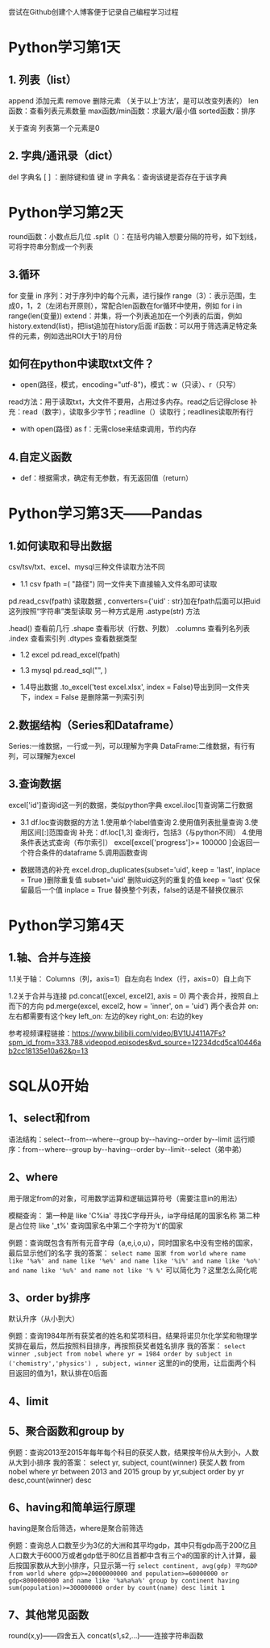 尝试在Github创建个人博客便于记录自己编程学习过程
# Python学习第1天

## 1. 列表（list）
append 添加元素
remove 删除元素
（关于以上‘方法’，是可以改变列表的）
len函数：查看列表元素数量
max函数/min函数：求最大/最小值
sorted函数：排序

关于查询
列表第一个元素是0

## 2. 字典/通讯录（dict）
del 字典名 [ ] ：删除键和值
键 in 字典名：查询该键是否存在于该字典

# Python学习第2天
round函数：小数点后几位
.split（）：在括号内输入想要分隔的符号，如下划线，可将字符串分割成一个列表

## 3.循环
for 变量 in 序列：对于序列中的每个元素，进行操作
range（3）：表示范围，生成0，1，2（左闭右开原则），常配合len函数在for循环中使用，例如 for i in range(len(变量))
extend：并集，将一个列表追加在一个列表的后面，例如 history.extend(list)，把list追加在history后面
if函数：可以用于筛选满足特定条件的元素，例如选出ROI大于1的月份

## 如何在python中读取txt文件？

- open(路径，模式，encoding="utf-8")，模式：w（只读）、r（只写）

read方法：用于读取txt，大文件不要用，占用过多内存。read之后记得close
补充：read（数字），读取多少字节；readline（）读取行；readlines读取所有行

- with open(路径) as f：无需close来结束调用，节约内存 

## 4.自定义函数

- def：根据需求，确定有无参数，有无返回值（return）

# Python学习第3天——Pandas

## 1.如何读取和导出数据
csv/tsv/txt、excel、mysql三种文件读取方法不同
- 1.1 csv
fpath =( "路径") 
同一文件夹下直接输入文件名即可读取

pd.read_csv(fpath) 读取数据
, converters={'uid' : str}加在fpath后面可以把uid这列按照“字符串”类型读取
另一种方式是用 .astype(str) 方法

.head() 查看前几行
.shape 查看形状（行数、列数）
.columns 查看列名列表
.index 查看索引列
.dtypes 查看数据类型
- 1.2 excel
pd.read_excel(fpath)
- 1.3 mysql
pd.read_sql("", )

- 1.4导出数据
.to_excel('test excel.xlsx', index = False)导出到同一文件夹下，index = False 是删除第一列索引列

## 2.数据结构（Series和Dataframe）
Series:一维数据，一行或一列，可以理解为字典
DataFrame:二维数据，有行有列，可以理解为excel

## 3.查询数据
excel['id']查询id这一列的数据，类似python字典
excel.iloc[1]查询第二行数据

- 3.1 df.loc查询数据的方法
1.使用单个label值查询
2.使用值列表批量查询
3.使用区间[:]范围查询
补充：df.loc[1,3] 查询行，包括3（与python不同）
4.使用条件表达式查询（布尔索引）
excel[excel['progress']>= 100000 ]会返回一个符合条件的dataframe
5.调用函数查询

- 数据筛选的补充
excel.drop_duplicates(subset='uid', keep = 'last', inplace = True )删除重复值
subset='uid' 删除uid这列的重复的值
keep = 'last' 仅保留最后一个值
 inplace = True 替换整个列表，false的话是不替换仅展示

# Python学习第4天
## 1.轴、合并与连接
1.1关于轴：
Columns（列，axis=1）自左向右
Index（行，axis=0）自上向下

1.2关于合并与连接
pd.concat([excel, excel2], axis = 0) 两个表合并，按照自上而下的方向
pd.merge(excel, excel2, how = 'inner', on = 'uid') 两个表合并
on: 左右都需要有这个key
left_on: 左边的key
right_on: 右边的key

参考视频课程链接：https://www.bilibili.com/video/BV1UJ411A7Fs?spm_id_from=333.788.videopod.episodes&vd_source=12234dcd5ca10446ab2cc18135e10a62&p=13


# SQL从0开始
## 1、select和from
语法结构：select--from--where--group by--having--order by--limit
运行顺序：from--where--group by--having--order by--limit--select（弟中弟）

## 2、where
用于限定from的对象，可用数学运算和逻辑运算符号（需要注意in的用法）

模糊查询：
第一种是 like 'C%ia' 寻找C字母开头，ia字母结尾的国家名称
第二种是占位符 like '_t%' 查询国家名中第二个字符为't'的国家

例题：查询既包含有所有元音字母（a,e,i,o,u），同时国家名中没有空格的国家，最后显示他们的名字
我的答案：
`select name 国家
from world
where name like '%a%'
and name like '%e%'
and name like '%i%'
and name like '%o%'
and name like '%u%'
and name not like '% %'`
可以简化为？这里怎么简化呢

## 3、order by排序
默认升序（从小到大）

例题：查询1984年所有获奖者的姓名和奖项科目。结果将诺贝尔化学奖和物理学奖排在最后，然后按照科目排序，再按照获奖者姓名排序
我的答案：
`select
winner
,subject
from nobel
where yr = 1984
order by subject in ('chemistry','physics') , subject, winner` 这里的in的使用，让后面两个科目返回的值为1，默认排在0后面

## 4、limit

## 5、聚合函数和group by
例题：查询2013至2015年每年每个科目的获奖人数，结果按年份从大到小，人数从大到小排序
我的答案：
select yr, subject, count(winner) 获奖人数
from nobel
where yr between 2013 and 2015
group by yr,subject
order by yr desc,count(winner) desc

## 6、having和简单运行原理
having是聚合后筛选，where是聚合前筛选

例题：查询总人口数至少为3亿的大洲和其平均gdp，其中只有gdp高于200亿且人口数大于6000万或者gdp低于80亿且首都中含有三个a的国家的计入计算，最后按国家数从大到小排序，只显示第一行
`select continent, avg(gdp) 平均GDP
from world
where gdp>=20000000000 and population>=60000000
or gdp<8000000000 and name like '%a%a%a%'
group by continent
having sum(population)>=300000000
order by count(name) desc
limit 1`

## 7、其他常见函数
round(x,y)——四舍五入
concat(s1,s2,...)——连接字符串函数
